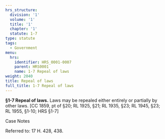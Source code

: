 ```yaml
---
hrs_structure:
  division: '1'
  volume: '1'
  title: '1'
  chapter: '1'
  statute: 1-7
type: statute
tags:
  - Government
menu:
  hrs:
    identifier: HRS_0001-0007
    parent: HRS0001
    name: 1-7 Repeal of laws
weight: 2040
title: Repeal of laws
full_title: 1-7 Repeal of laws
---
```

**§1-7 Repeal of laws.** Laws may be repealed either entirely or partially by other laws. [CC 1859, pt of §20; RL 1925, §21; RL 1935, §23; RL 1945, §23; RL 1955, §1-10; HRS §1-7]

Case Notes

Referred to: 17 H. 428, 438.